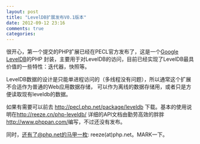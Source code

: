 ```yaml
---
layout: post
title: "LevelDB扩展发布V0.1版本"
date: 2012-09-12 23:16
comments: true
categories: 
---
```


很开心，第一个提交的PHP扩展已经在PECL官方发布了，这是一个[Google LevelDB](http://code.google.com/p/leveldb/)的PHP
封装，主要用于对LevelDB的访问，目前已经实现了LevelDB最具价值的一些特性：迭代器，快照等。


LevelDB数据的设计是只能单进程访问的（多线程没有问题），所以通常这个扩展不合适作为普通的Web应用数据存储，
可以作为离线的数据存储用，或者只是方便读取现有leveldb的数据。

如果有需要可以前去 <http://pecl.php.net/package/leveldb> 下载。基本的使用说明在<http://reeze.cn/php-leveldb/>
详细的API文档由勤劳高效的胖胖<http://www.phppan.com/>编写，不过还没有发布。

同时，还有了@php.net的马甲一枚: reeze(at)php.net。MARK一下。
